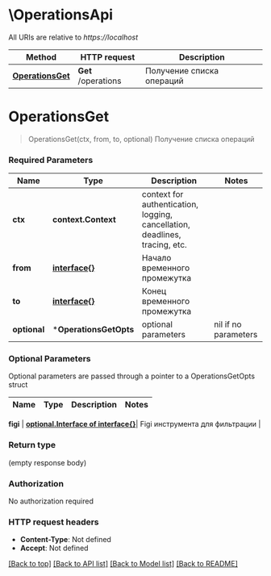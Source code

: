 # \OperationsApi

All URIs are relative to *https://localhost*

Method | HTTP request | Description
------------- | ------------- | -------------
[**OperationsGet**](OperationsApi.md#OperationsGet) | **Get** /operations | Получение списка операций


# **OperationsGet**
> OperationsGet(ctx, from, to, optional)
Получение списка операций

### Required Parameters

Name | Type | Description  | Notes
------------- | ------------- | ------------- | -------------
 **ctx** | **context.Context** | context for authentication, logging, cancellation, deadlines, tracing, etc.
  **from** | [**interface{}**](.md)| Начало временного промежутка | 
  **to** | [**interface{}**](.md)| Конец временного промежутка | 
 **optional** | ***OperationsGetOpts** | optional parameters | nil if no parameters

### Optional Parameters
Optional parameters are passed through a pointer to a OperationsGetOpts struct

Name | Type | Description  | Notes
------------- | ------------- | ------------- | -------------


 **figi** | [**optional.Interface of interface{}**](.md)| Figi инструмента для фильтрации | 

### Return type

 (empty response body)

### Authorization

No authorization required

### HTTP request headers

 - **Content-Type**: Not defined
 - **Accept**: Not defined

[[Back to top]](#) [[Back to API list]](../README.md#documentation-for-api-endpoints) [[Back to Model list]](../README.md#documentation-for-models) [[Back to README]](../README.md)

